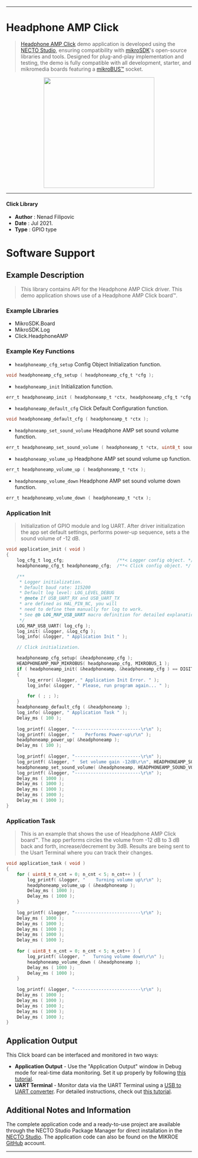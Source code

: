 
---
# Headphone AMP Click

> [Headphone AMP Click](https://www.mikroe.com/?pid_product=MIKROE-4766) demo application is developed using
the [NECTO Studio](https://www.mikroe.com/necto), ensuring compatibility with [mikroSDK](https://www.mikroe.com/mikrosdk)'s
open-source libraries and tools. Designed for plug-and-play implementation and testing, the demo is fully compatible with
all development, starter, and mikromedia boards featuring a [mikroBUS&trade;](https://www.mikroe.com/mikrobus) socket.

<p align="center">
  <img src="https://www.mikroe.com/?pid_product=MIKROE-4766&image=1" height=300px>
</p>

---

#### Click Library

- **Author**        : Nenad Filipovic
- **Date**          : Jul 2021.
- **Type**          : GPIO type

# Software Support

## Example Description

> This library contains API for the Headphone AMP Click driver.
> This demo application shows use of a Headphone AMP Click board&trade;.

### Example Libraries

- MikroSDK.Board
- MikroSDK.Log
- Click.HeadphoneAMP

### Example Key Functions

- `headphoneamp_cfg_setup` Config Object Initialization function.
```c
void headphoneamp_cfg_setup ( headphoneamp_cfg_t *cfg );
```

- `headphoneamp_init` Initialization function.
```c
err_t headphoneamp_init ( headphoneamp_t *ctx, headphoneamp_cfg_t *cfg );
```

- `headphoneamp_default_cfg` Click Default Configuration function.
```c
void headphoneamp_default_cfg ( headphoneamp_t *ctx );
```

- `headphoneamp_set_sound_volume` Headphone AMP set sound volume function.
```c
err_t headphoneamp_set_sound_volume ( headphoneamp_t *ctx, uint8_t sound_volume );
```

- `headphoneamp_volume_up` Headphone AMP set sound volume up function.
```c
err_t headphoneamp_volume_up ( headphoneamp_t *ctx );
```

- `headphoneamp_volume_down` Headphone AMP set sound volume down function.
```c
err_t headphoneamp_volume_down ( headphoneamp_t *ctx );
```

### Application Init

> Initialization of GPIO module and log UART.
> After driver initialization the app set default settings, 
> performs power-up sequence, sets a the sound volume of -12 dB.

```c
void application_init ( void ) 
{
    log_cfg_t log_cfg;                    /**< Logger config object. */
    headphoneamp_cfg_t headphoneamp_cfg;  /**< Click config object. */

    /** 
     * Logger initialization.
     * Default baud rate: 115200
     * Default log level: LOG_LEVEL_DEBUG
     * @note If USB_UART_RX and USB_UART_TX 
     * are defined as HAL_PIN_NC, you will 
     * need to define them manually for log to work. 
     * See @b LOG_MAP_USB_UART macro definition for detailed explanation.
     */
    LOG_MAP_USB_UART( log_cfg );
    log_init( &logger, &log_cfg );
    log_info( &logger, " Application Init " );

    // Click initialization.

    headphoneamp_cfg_setup( &headphoneamp_cfg );
    HEADPHONEAMP_MAP_MIKROBUS( headphoneamp_cfg, MIKROBUS_1 );
    if ( headphoneamp_init( &headphoneamp, &headphoneamp_cfg ) == DIGITAL_OUT_UNSUPPORTED_PIN ) 
    {
        log_error( &logger, " Application Init Error. " );
        log_info( &logger, " Please, run program again... " );

        for ( ; ; );
    }
    headphoneamp_default_cfg ( &headphoneamp );
    log_info( &logger, " Application Task " );
    Delay_ms ( 100 );
    
    log_printf( &logger, "-------------------------\r\n" );
    log_printf( &logger, "    Performs Power-up\r\n" );
    headphoneamp_power_up( &headphoneamp );
    Delay_ms ( 100 );
    
    log_printf( &logger, "-------------------------\r\n" );
    log_printf( &logger, "  Set volume gain -12dB\r\n", HEADPHONEAMP_SOUND_VOLUME_NEG_12_dB );
    headphoneamp_set_sound_volume( &headphoneamp, HEADPHONEAMP_SOUND_VOLUME_NEG_12_dB ); 
    log_printf( &logger, "-------------------------\r\n" );
    Delay_ms ( 1000 );
    Delay_ms ( 1000 );
    Delay_ms ( 1000 );
    Delay_ms ( 1000 );
    Delay_ms ( 1000 );
}
```

### Application Task

> This is an example that shows the use of Headphone AMP Click board&trade;.
> The app performs circles the volume from -12 dB to 3 dB back and forth,
> increase/decrement by 3dB.
> Results are being sent to the Usart Terminal where you can track their changes.

```c
void application_task ( void ) 
{
    for ( uint8_t n_cnt = 0; n_cnt < 5; n_cnt++ ) {
        log_printf( &logger, "    Turning volume up\r\n" );
        headphoneamp_volume_up ( &headphoneamp ); 
        Delay_ms ( 1000 );
        Delay_ms ( 1000 );    
    }
    
    log_printf( &logger, "-------------------------\r\n" );
    Delay_ms ( 1000 );
    Delay_ms ( 1000 );
    Delay_ms ( 1000 );
    Delay_ms ( 1000 );
    Delay_ms ( 1000 );
    
    for ( uint8_t n_cnt = 0; n_cnt < 5; n_cnt++ ) {
        log_printf( &logger, "   Turning volume down\r\n" );
        headphoneamp_volume_down ( &headphoneamp ); 
        Delay_ms ( 1000 );
        Delay_ms ( 1000 );    
    }
       
    log_printf( &logger, "-------------------------\r\n" );
    Delay_ms ( 1000 );
    Delay_ms ( 1000 );
    Delay_ms ( 1000 );
    Delay_ms ( 1000 );
    Delay_ms ( 1000 );
}
```

## Application Output

This Click board can be interfaced and monitored in two ways:
- **Application Output** - Use the "Application Output" window in Debug mode for real-time data monitoring.
Set it up properly by following [this tutorial](https://www.youtube.com/watch?v=ta5yyk1Woy4).
- **UART Terminal** - Monitor data via the UART Terminal using
a [USB to UART converter](https://www.mikroe.com/click/interface/usb?interface*=uart,uart). For detailed instructions,
check out [this tutorial](https://help.mikroe.com/necto/v2/Getting%20Started/Tools/UARTTerminalTool).

## Additional Notes and Information

The complete application code and a ready-to-use project are available through the NECTO Studio Package Manager for 
direct installation in the [NECTO Studio](https://www.mikroe.com/necto). The application code can also be found on
the MIKROE [GitHub](https://github.com/MikroElektronika/mikrosdk_click_v2) account.

---
